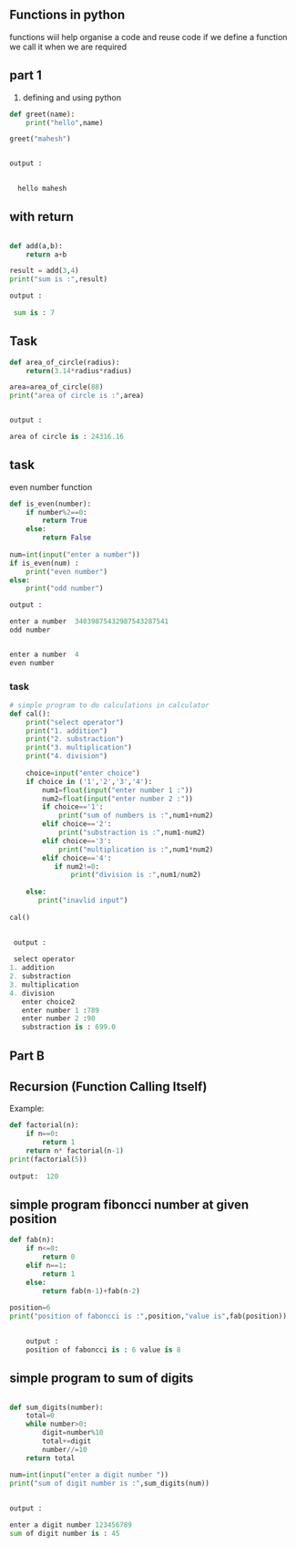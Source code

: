 ## Functions in python

functions wiil help organise a code and reuse code
if we define a function we call it when we are required

## part 1 

1. defining and using python

```python 
def greet(name):
    print("hello",name)

greet("mahesh")


output :
  

  hello mahesh
```
## with return
```python

def add(a,b):
    return a+b

result = add(3,4)
print("sum is :",result)  

output :
 
 sum is : 7
```
## Task

```python
def area_of_circle(radius):
    return(3.14*radius*radius)

area=area_of_circle(88)
print("area of circle is :",area)


output :

area of circle is : 24316.16
```
## task 
even number function
```python
def is_even(number):
    if number%2==0:
        return True
    else:
        return False
    
num=int(input("enter a number"))  
if is_even(num) :
    print("even number")
else:
    print("odd number")  

output :

enter a number  34039875432987543287541
odd number


enter a number  4
even number
```

### task
```python
# simple program to do calculations in calculator
def cal():
    print("select operator")
    print("1. addition")
    print("2. substraction")
    print("3. multiplication")
    print("4. division")
    
    choice=input("enter choice")
    if choice in ('1','2','3','4'):
        num1=float(input("enter number 1 :"))
        num2=float(input("enter number 2 :"))
        if choice=='1':
            print("sum of numbers is :",num1+num2)
        elif choice=='2':
            print("substraction is :",num1-num2)
        elif choice=='3':
            print("multiplication is :",num1*num2)
        elif choice=='4':
           if num2!=0:
               print("division is :",num1/num2)
               
    else:
       print("inavlid input")
    
cal()            
       
        
 output :

 select operator
1. addition
2. substraction
3. multiplication
4. division
   enter choice2
   enter number 1 :789
   enter number 2 :90
   substraction is : 699.0  
```
## Part B
## Recursion (Function Calling Itself)   

Example:
```python
def factorial(n):
    if n==0:
        return 1
    return n* factorial(n-1)
print(factorial(5))        
        
output:  120
```
## simple program fiboncci number at given position
```python
def fab(n):
    if n<=0:
        return 0
    elif n==1:
        return 1
    else:
        return fab(n-1)+fab(n-2)
    
position=6
print("position of faboncci is :",position,"value is",fab(position))    
    

    output :
    position of faboncci is : 6 value is 8
```
## simple program to sum of digits

```python

def sum_digits(number):
    total=0
    while number>0:
        digit=number%10
        total+=digit
        number//=10
    return total

num=int(input("enter a digit number "))
print("sum of digit number is :",sum_digits(num))    
    
    
output :

enter a digit number 123456789
sum of digit number is : 45
